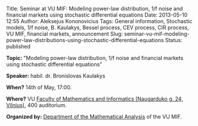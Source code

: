 Title: Seminar at VU MIF: Modeling power-law distribution, 1/f noise and financial markets using stochastic differential equations
Date: 2013-05-10 12:55
Author: Aleksejus Kononovicius
Tags: General information, Stochastic models, 1/f noise, B. Kaulakys, Bessel process, CEV process, CIR process, VU MIF, financial markets, announcement
Slug: seminar-vu-mif-modeling-power-law-distributions-using-stochastic-differential-equations
Status: published

**Topic:** "Modeling power-law distribution, 1/f noise and financial markets using stochastic differential equations"

**Speaker:** habil. dr. Bronislovas Kaulakys

**When?** 14th of May, 17:00.

**Where?** VU [Faculty of Mathematics and Informatics (Naugarduko g. 24,
Vilnius)](https://www.mif.vu.lt/), 400 auditorium.

**Organized by:** [Department of the Mathematical
Analysis](https://www.mif.vu.lt/katedros/mak/) of the VU MIF.
